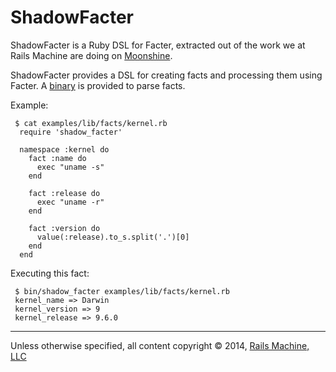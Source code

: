 # ShadowFacter

ShadowFacter is a Ruby DSL for Facter, extracted out of the work we at Rails
Machine are doing on [Moonshine](http://blog.railsmachine.com/articles/2009/01/16/moonshine-configuration-management-and-deployment/).

ShadowFacter provides a DSL for creating facts and processing them using Facter. A [binary](http://railsmachine.github.com/shadow_facter/files/bin/shadow_facter.html) is provided to parse facts.


Example:

```
 $ cat examples/lib/facts/kernel.rb
  require 'shadow_facter'

  namespace :kernel do
    fact :name do
      exec "uname -s"
    end

    fact :release do
      exec "uname -r"
    end

    fact :version do
      value(:release).to_s.split('.')[0]
    end
  end
```

Executing this fact:

```
 $ bin/shadow_facter examples/lib/facts/kernel.rb
 kernel_name => Darwin
 kernel_version => 9
 kernel_release => 9.6.0
```

***

Unless otherwise specified, all content copyright &copy; 2014, [Rails Machine, LLC](http://railsmachine.com)
